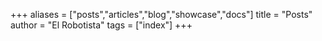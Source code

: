 +++
aliases = ["posts","articles","blog","showcase","docs"]
title = "Posts"
author = "El Robotista"
tags = ["index"]
+++

